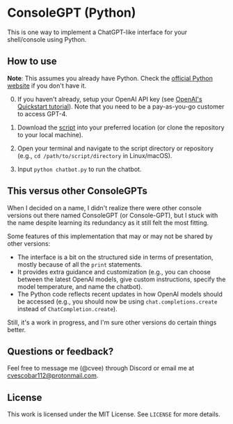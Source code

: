 # ConsoleGPT (Python)

This is one way to implement a ChatGPT-like interface for your shell/console using Python.

## How to use

**Note**: This assumes you already have Python. Check the [official Python website](https://www.python.org/downloads/) if you don't have it.

0. If you haven't already, setup your OpenAI API key (see [OpenAI's Quickstart tutorial](https://platform.openai.com/docs/quickstart?context=python)). Note that you need to be a pay-as-you-go customer to access GPT-4.

1. Download the [script](chatbot.py) into your preferred location (or clone the repository to your local machine).

2. Open your terminal and navigate to the script directory or repository (e.g., `cd /path/to/script/directory` in Linux/macOS).
   
3. Input `python chatbot.py` to run the chatbot.

## This versus other ConsoleGPTs

When I decided on a name, I didn't realize there were other console versions out there named ConsoleGPT (or Console-GPT), but I stuck with the name despite learning its redundancy as it still felt the most fitting. 

Some features of this implementation that may or may not be shared by other versions:
- The interface is a bit on the structured side in terms of presentation, mostly because of all the `print` statements.
- It provides extra guidance and customization (e.g., you can choose between the latest OpenAI models, give custom instructions, specify the model temperature, and name the chatbot).
- The Python code reflects recent updates in how OpenAI models should be accessed (e.g., you should now be using `chat.completions.create` instead of `ChatCompletion.create`).

Still, it's a work in progress, and I'm sure other versions do certain things better.

## Questions or feedback?

Feel free to message me (@cvee) through Discord or email me at [cvescobar112@protonmail.com](mailto:cvescobar112@protonmail.com).

## License

This work is licensed under the MIT License. See `LICENSE` for more details.
